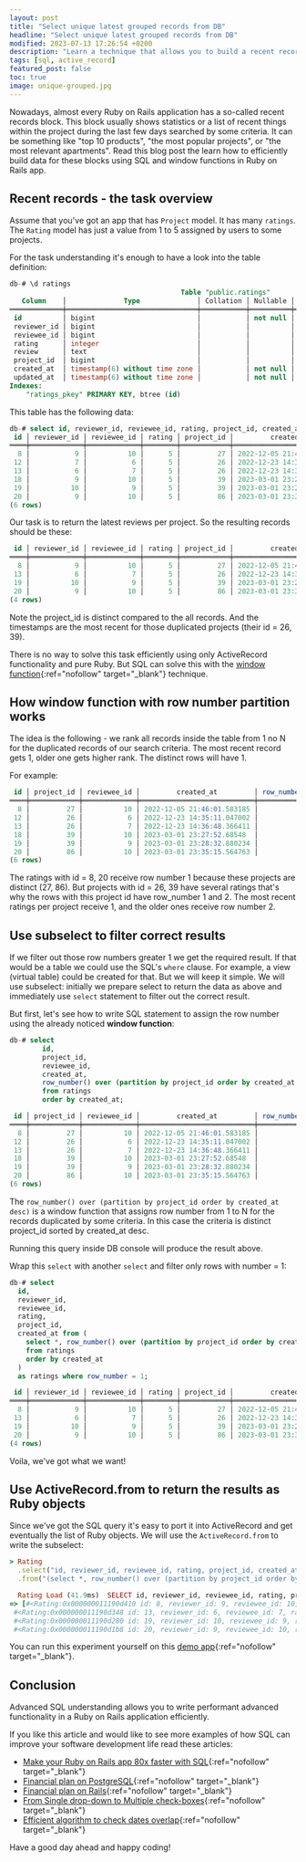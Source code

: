 ```yaml
---
layout: post
title: "Select unique latest grouped records from DB"
headline: "Select unique latest grouped records from DB"
modified: 2023-07-13 17:26:54 +0200
description: "Learn a technique that allows you to build a recent records block in a Ruby on Rails application."
tags: [sql, active_record]
featured_post: false
toc: true
image: unique-grouped.jpg
---
```


Nowadays, almost every Ruby on Rails application has a so-called recent records block.
This block usually shows statistics or a list of recent things within the project during the last few days searched by some criteria.
It can be something like "top 10 products", "the most popular projects", or "the most relevant apartments". Read this blog post the learn how to efficiently build data for these blocks using SQL and window functions in Ruby on Rails app.

## Recent records - the task overview

Assume that you've got an app that has `Project` model. It has many `ratings`. The `Rating` model has just a value from 1 to 5 assigned by users to some projects.

For the task understanding it's enough to have a look into the table definition:

```sql
db-# \d ratings
                                          Table "public.ratings"
   Column    │              Type              │ Collation │ Nullable │               Default
═════════════╪════════════════════════════════╪═══════════╪══════════╪═════════════════════════════════════
 id          │ bigint                         │           │ not null │ nextval('ratings_id_seq'::regclass)
 reviewer_id │ bigint                         │           │          │
 reviewee_id │ bigint                         │           │          │
 rating      │ integer                        │           │          │
 review      │ text                           │           │          │
 project_id  │ bigint                         │           │          │
 created_at  │ timestamp(6) without time zone │           │ not null │
 updated_at  │ timestamp(6) without time zone │           │ not null │
Indexes:
    "ratings_pkey" PRIMARY KEY, btree (id)
```

This table has the following data:

```sql
db-# select id, reviewer_id, reviewee_id, rating, project_id, created_at from ratings;
 id │ reviewer_id │ reviewee_id │ rating │ project_id │         created_at
════╪═════════════╪═════════════╪════════╪════════════╪════════════════════════════
  8 │           9 │          10 │      5 │         27 │ 2022-12-05 21:46:01.583185
 12 │           7 │           6 │      5 │         26 │ 2022-12-23 14:35:11.047002
 13 │           6 │           7 │      5 │         26 │ 2022-12-23 14:36:48.366411
 18 │           9 │          10 │      5 │         39 │ 2023-03-01 23:27:52.68548
 19 │          10 │           9 │      5 │         39 │ 2023-03-01 23:28:32.880234
 20 │           9 │          10 │      5 │         86 │ 2023-03-01 23:35:15.564763
(6 rows)
```

Our task is to return the latest reviews per project. So the resulting records should be these:

```sql
 id │ reviewer_id │ reviewee_id │ rating │ project_id │         created_at
════╪═════════════╪═════════════╪════════╪════════════╪════════════════════════════
  8 │           9 │          10 │      5 │         27 │ 2022-12-05 21:46:01.583185
 13 │           6 │           7 │      5 │         26 │ 2022-12-23 14:36:48.366411
 19 │          10 │           9 │      5 │         39 │ 2023-03-01 23:28:32.880234
 20 │           9 │          10 │      5 │         86 │ 2023-03-01 23:35:15.564763
(4 rows)
```

Note the project_id is distinct compared to the all records. And the timestamps are the most recent for those duplicated projects (their id = 26, 39).

There is no way to solve this task efficiently using only ActiveRecord functionality and pure Ruby. But SQL can solve this with the [window function](https://www.postgresql.org/docs/current/tutorial-window.html){:ref="nofollow" target="_blank"} technique.

## How window function with row number partition works

The idea is the following - we rank all records inside the table from 1 no N for the duplicated records of our search criteria. The most recent record gets 1, older one gets higher rank. The distinct rows will have 1.

For example:

```sql
 id │ project_id │ reviewee_id │         created_at         │ row_number
════╪════════════╪═════════════╪════════════════════════════╪════════════
  8 │         27 │          10 │ 2022-12-05 21:46:01.583185 │          1
 12 │         26 │           6 │ 2022-12-23 14:35:11.047002 │          2
 13 │         26 │           7 │ 2022-12-23 14:36:48.366411 │          1
 18 │         39 │          10 │ 2023-03-01 23:27:52.68548  │          2
 19 │         39 │           9 │ 2023-03-01 23:28:32.880234 │          1
 20 │         86 │          10 │ 2023-03-01 23:35:15.564763 │          1
(6 rows)
```

The ratings with id = 8, 20 receive row number 1 because these projects are distinct (27, 86). But projects with id = 26, 39 have several ratings that's why the rows with this project id have row_number 1 and 2. The most recent ratings per project receive 1, and the older ones receive row number 2.

## Use subselect to filter correct results

If we filter out those row numbers greater 1 we get the required result. If that would be a table we could use the SQL's `where` clause. For example, a view (virtual table) could be created for that. But we will keep it simple. We will use subselect: initially we prepare select to return the data as above and immediately use `select` statement to filter out the correct result.

But first, let's see how to write SQL statement to assign the row number using the already noticed **window function**:

```sql
db-# select
        id,
        project_id,
        reviewee_id,
        created_at,
        row_number() over (partition by project_id order by created_at desc)
        from ratings
        order by created_at;

 id │ project_id │ reviewee_id │         created_at         │ row_number
════╪════════════╪═════════════╪════════════════════════════╪════════════
  8 │         27 │          10 │ 2022-12-05 21:46:01.583185 │          1
 12 │         26 │           6 │ 2022-12-23 14:35:11.047002 │          2
 13 │         26 │           7 │ 2022-12-23 14:36:48.366411 │          1
 18 │         39 │          10 │ 2023-03-01 23:27:52.68548  │          2
 19 │         39 │           9 │ 2023-03-01 23:28:32.880234 │          1
 20 │         86 │          10 │ 2023-03-01 23:35:15.564763 │          1
(6 rows)
```

The `row_number() over (partition by project_id order by created_at desc)` is a window function that assigns row number from 1 to N for the records duplicated by some criteria. In this case the criteria is distinct project_id sorted by created_at desc.

Running this query inside DB console will produce the result above.

Wrap this `select` with another `select` and filter only rows with number = 1:

```sql
db-# select
  id,
  reviewer_id,
  reviewee_id,
  rating,
  project_id,
  created_at from (
    select *, row_number() over (partition by project_id order by created_at desc)
    from ratings
    order by created_at
  )
  as ratings where row_number = 1;

 id │ reviewer_id │ reviewee_id │ rating │ project_id │         created_at
════╪═════════════╪═════════════╪════════╪════════════╪════════════════════════════
  8 │           9 │          10 │      5 │         27 │ 2022-12-05 21:46:01.583185
 13 │           6 │           7 │      5 │         26 │ 2022-12-23 14:36:48.366411
 19 │          10 │           9 │      5 │         39 │ 2023-03-01 23:28:32.880234
 20 │           9 │          10 │      5 │         86 │ 2023-03-01 23:35:15.564763
(4 rows)
```

Voila, we've got what we want!

## Use ActiveRecord.from to return the results as Ruby objects

Since we've got the SQL query it's easy to port it into ActiveRecord and get eventually the list of Ruby objects. We will use the `ActiveRecord.from` to write the subselect:

```ruby
> Rating
  .select("id, reviewer_id, reviewee_id, rating, project_id, created_at")
  .from("(select *, row_number() over (partition by project_id order by created_at desc) from ratings group by project_id, reviewee_id, created_at, id order by created_at) as ratings")

  Rating Load (41.9ms)  SELECT id, reviewer_id, reviewee_id, rating, project_id, created_at FROM (select *, row_number() over (partition by project_id order by created_at desc) from ratings group by project_id, reviewee_id, created_at, id order by created_at) as ratings WHERE "ratings"."row_number" = $1  [["row_number", 1]]
=> [#<Rating:0x000000011190d410 id: 8, reviewer_id: 9, reviewee_id: 10, rating: 5, project_id: 27, created_at: Mon, 05 Dec 2022 21:46:01.583185000 UTC +00:00>,
 #<Rating:0x000000011190d348 id: 13, reviewer_id: 6, reviewee_id: 7, rating: 5, project_id: 26, created_at: Fri, 23 Dec 2022 14:36:48.366411000 UTC +00:00>,
 #<Rating:0x000000011190d280 id: 19, reviewer_id: 10, reviewee_id: 9, rating: 5, project_id: 39, created_at: Wed, 01 Mar 2023 23:28:32.880234000 UTC +00:00>,
 #<Rating:0x000000011190d1b8 id: 20, reviewer_id: 9, reviewee_id: 10, rating: 5, project_id: 86, created_at: Wed, 01 Mar 2023 23:35:15.564763000 UTC +00:00>]
```

You can run this experiment yourself on this [demo app](https://github.com/widefix/demo-fast-sql){:ref="nofollow" target="_blank"}.

## Conclusion

Advanced SQL understanding allows you to write performant advanced functionality in a Ruby on Rails application efficiently.

If you like this article and would like to see more examples of how SQL can improve your software development life read these articles:

  - [Make your Ruby on Rails app 80x faster with SQL](https://widefix.com/blog/importance-sql-for-rails-experts/){:ref="nofollow" target="_blank"}
  - [Financial plan on PostgreSQL](https://widefix.com/blog/financial-plan-on-postgresql/){:ref="nofollow" target="_blank"}
  - [Financial plan on Rails](https://widefix.com/blog/financial-plan-on-rails/){:ref="nofollow" target="_blank"}
  - [From Single drop-down to Multiple check-boxes](https://widefix.com/blog/from-single-dd-to-multiple-checkboxes/){:ref="nofollow" target="_blank"}
  - [Efficient algorithm to check dates overlap](https://widefix.com/blog/date-ranges-overlap/){:ref="nofollow" target="_blank"}

Have a good day ahead and happy coding!
